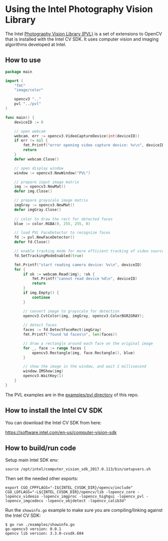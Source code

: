 # Using the Intel Photography Vision Library

The Intel [Photography Vision Library (PVL)](https://software.intel.com/en-us/cvsdk-devguide-advanced-face-capabilities-in-intels-opencv) is a set of extensions to OpenCV that is installed with the Intel CV SDK. It uses computer vision and imaging algorithms developed at Intel.

## How to use

```go
package main

import (
	"fmt"
	"image/color"

	opencv3 ".."
	pvl "../pvl"
)

func main() {
	deviceID := 0

	// open webcam
	webcam, err := opencv3.VideoCaptureDevice(int(deviceID))
	if err != nil {
		fmt.Printf("error opening video capture device: %v\n", deviceID)
		return
	}	
	defer webcam.Close()

	// open display window
	window := opencv3.NewWindow("PVL")

	// prepare input image matrix
	img := opencv3.NewMat()
	defer img.Close()

	// prepare grayscale image matrix
	imgGray := opencv3.NewMat()
	defer imgGray.Close()
	
	// color to draw the rect for detected faces
	blue := color.RGBA(0, 255, 255, 0)

	// load PVL FaceDetector to recognize faces
	fd := pvl.NewFaceDetector()
	defer fd.Close()

	// enable tracking mode for more efficient tracking of video source
	fd.SetTrackingModeEnabled(true)

	fmt.Printf("start reading camera device: %v\n", deviceID)
	for {
		if ok := webcam.Read(img); !ok {
			fmt.Printf("cannot read device %d\n", deviceID)
			return
		}
		if img.Empty() {
			continue
		}

		// convert image to grayscale for detection
		opencv3.CvtColor(img, imgGray, opencv3.ColorBGR2GRAY);
	
		// detect faces
		faces := fd.DetectFaceRect(imgGray)
		fmt.Printf("found %d faces\n", len(faces))

		// draw a rectangle around each face on the original image
		for _, face := range faces {
			opencv3.Rectangle(img, face.Rectangle(), blue)
		}

		// show the image in the window, and wait 1 millisecond
		window.IMShow(img)
		opencv3.WaitKey(1)
	}
}
```

The PVL examples are in the [examples/pvl directory](../examples/pvl) of this repo.

## How to install the Intel CV SDK

You can download the Intel CV SDK from here:

https://software.intel.com/en-us/computer-vision-sdk

## How to build/run code

Setup main Intel SDK env:

```
source /opt/intel/computer_vision_sdk_2017.0.113/bin/setupvars.sh
```

Then set the needed other exports:

```
export CGO_CPPFLAGS="-I${INTEL_CVSDK_DIR}/opencv/include" CGO_LDFLAGS="-L${INTEL_CVSDK_DIR}/opencv/lib -lopencv_core -lopencv_videoio -lopencv_imgproc -lopencv_highgui -lopencv_pvl -lopencv_imgcodecs -lopencv_objdetect -lopencv_calib3d"
```

Run the `showinfo.go` example to make sure you are compiling/linking against the Intel CV SDK:

```
$ go run ./examples/showinfo.go 
go-opencv3 version: 0.0.1
opencv lib version: 3.3.0-cvsdk.604
```
